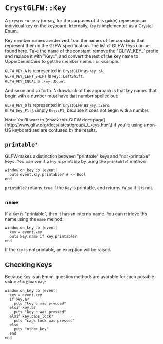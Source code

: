 # `CrystGLFW::Key`

A `CrystGLFW::Key` \(or `Key`, for the purposes of this guide\) represents an individual key on the keyboard. Internally, `Key` is implemented as a Crystal Enum.

Key member names are derived from the names of the constants that represent them in the GLFW specification. The list of GLFW keys can be found [here](http://www.glfw.org/docs/latest/group__keys.html). Take the name of the constant, remove the "GLFW_KEY_" prefix and replace it with "Key::", and convert the rest of the key name to UpperCamelCase to get the member name. For example:

`GLFW_KEY_A` is represented in `CrystGLFW` as `Key::A`.  
`GLFW_KEY_LEFT_SHIFT` is `Key::LeftShift`.  
`GLFW_KEY_EQUAL` is `:key::Equal`.

And so on and so forth. A drawback of this approach is that key names that begin with a number must have that number spelled out:

`GLFW_KEY_0` is represented in `CrystGLFW` as `Key::Zero`.  
`GLFW_Key_F1` is simply `Key::F1`, because it does not begin with a number.

Note: You'll want to \[check this GLFW docs page\]\(http://www.glfw.org/docs/latest/group\_\_keys.html\) if you're using a non-US keyboard and are confused by the results.

## `printable?`

GLFW makes a distinction between "printable" keys and "non-printable" keys. You can see if a `Key` is printable by using the `printable?` method:

```crystal
window.on_key do |event|
  puts event.key.printable? # => Bool
end
```

`printable?` returns `true` if the `Key` is printable, and returns `false` if it is not.

## `name`

If a `Key` is "printable", then it has an internal name. You can retrieve this name using the `name` method:

```crystal
window.on_key do |event|
  key = event.key
  puts key.name if key.printable?
end
```

If the `Key` is not printable, an exception will be raised.

## Checking Keys

Because `Key` is an Enum, question methods are available for each possible value of a given `Key`:

```crystal
window.on_key do |event|
  key = event.key
  if key.a?
    puts "key a was pressed"
  elsif key.b?
    puts "key b was pressed"
  elsif key.caps_lock?
    puts "caps lock was pressed"
  else
    puts "other key"
  end
end
```



